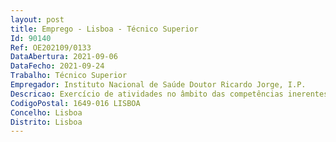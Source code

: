 ```yaml
--- 
layout: post
title: Emprego - Lisboa - Técnico Superior
Id: 90140
Ref: OE202109/0133
DataAbertura: 2021-09-06
DataFecho: 2021-09-24
Trabalho: Técnico Superior
Empregador: Instituto Nacional de Saúde Doutor Ricardo Jorge, I.P.
Descricao: Exercício de atividades no âmbito das competências inerentes ao Departamento de Saúde Ambiental, previstas no artigo 10º do anexo à Portaria nº 162 2012, de 22 de maio, nomeadamente na área da microbiologia geral e gestão e garantia da qualidade em laboratórios de análises.
CodigoPostal: 1649-016 LISBOA
Concelho: Lisboa
Distrito: Lisboa
--- 
```

